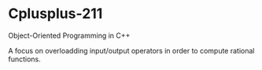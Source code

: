 # Cplusplus-211
Object-Oriented Programming in C++

A focus on overloadding input/output operators in order to compute rational functions. 
